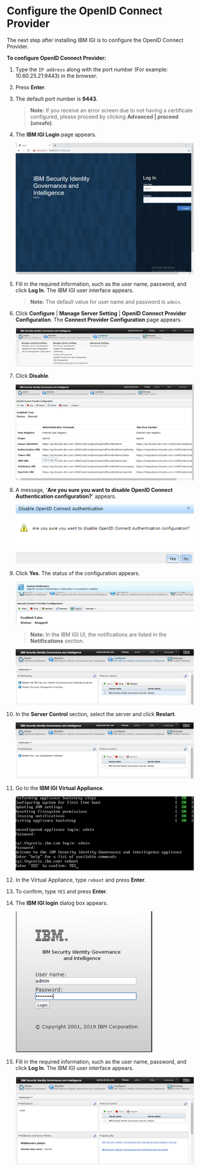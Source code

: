 [title]: # (Configure the OpenID Connect Provider)
[tags]: # (introduction)
[priority]: # (3)
# Configure the OpenID Connect Provider

The next step after installing IBM IGI is to configure the OpenID Connect Provider.

__To configure OpenID Connect Provider:__

1. Type the `IP address` along with the port number (For example: 10.60.25.21:9443) in the browser.

1. Press __Enter__.

1. The default port number is __9443__.

   >**Note:** If you receive an error screen due to not having a certificate configured, please proceed by clicking __Advanced | proceed (unsafe)__.

1. The __IBM IGI Login__ page appears.

   ![ibmlogintwo](images/ibmlogintwo.png)
1. Fill in the required information, such as the user name, password, and click __Log In__. The IBM IGI user interface appears.
   >**Note:** The default value for user name and password is `admin`.
1. Click __Configure__ | __Manage Server Setting__ | __OpenID Connect Provider Configuration__. The __Connect Provider Configuration__ page appears.

   ![openidconnectprovider](images/openidconnectprovider.png)
1. Click __Disable__.

   ![openidconnectproviderstatus](images/openidconnectproviderstatus.png)
1. A message, '__Are you sure you want to disable OpenID Connect Authentication configuration?__' appears.

   ![openidconnectprovidermessage](images/openidconnectprovidermessage.png)
1. Click __Yes__. The status of the configuration appears.

   ![openidconnectprovidersystemnotification](images/openidconnectprovidersystemnotification.png)

   >**Note:** In the IBM IGI UI, the notifications are listed in the __Notifications__ section.

   ![restartibmigiserver](images/restartibmigiserver.png)
1. In the __Server Control__ section, select the server and click __Restart__.

   ![restartibmigilocalmgmtinterface](images/restartibmigilocalmgmtinterface.png)
1. Go to the __IBM IGI Virtual Appliance__.

   ![Virtualappliancereboot](images/virtualappliancereboot.png)
1. In the Virtual Appliance, type `reboot` and press __Enter__.
1. To confirm, type `YES` and press __Enter__.
1. The __IBM IGI login__ dialog box appears.

   ![ibmigilogin](images/ibmigilogin.png)
1. Fill in the required information, such as the user name, password, and click __Log In__. The IBM IGI user interface appears.

   ![ibmigiuserinterface](images/ibmigiuserinterface.png)
